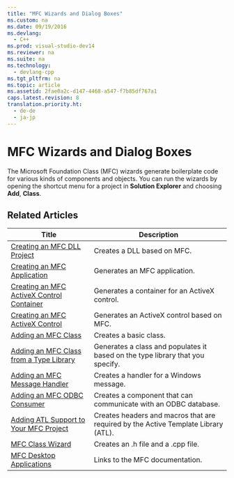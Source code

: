 ```yaml
---
title: "MFC Wizards and Dialog Boxes"
ms.custom: na
ms.date: 09/19/2016
ms.devlang: 
  - C++
ms.prod: visual-studio-dev14
ms.reviewer: na
ms.suite: na
ms.technology: 
  - devlang-cpp
ms.tgt_pltfrm: na
ms.topic: article
ms.assetid: 2fae0a2c-d147-4468-a547-f7b85df767a1
caps.latest.revision: 8
translation.priority.ht: 
  - de-de
  - ja-jp
---
```

# MFC Wizards and Dialog Boxes
The Microsoft Foundation Class (MFC) wizards generate boilerplate code for various kinds of components and objects. You can run the wizards by opening the shortcut menu for a project in **Solution Explorer** and choosing **Add**, **Class**.  
  
## Related Articles  
  
|Title|Description|  
|-----------|-----------------|  
|[Creating an MFC DLL Project](../vs140/Creating-an-MFC-DLL-Project.md)|Creates a DLL based on MFC.|  
|[Creating an MFC Application](../vs140/Creating-an-MFC-Application.md)|Generates an MFC application.|  
|[Creating an MFC ActiveX Control Container](../vs140/Creating-an-MFC-ActiveX-Control-Container.md)|Generates a container for an ActiveX control.|  
|[Creating an MFC ActiveX Control](../vs140/Creating-an-MFC-ActiveX-Control.md)|Generates an ActiveX control based on MFC.|  
|[Adding an MFC Class](../vs140/Adding-an-MFC-Class.md)|Creates a basic class.|  
|[Adding an MFC Class from a Type Library](../vs140/Adding-an-MFC-Class-from-a-Type-Library.md)|Generates a class and populates it based on the type library that you specify.|  
|[Adding an MFC Message Handler](../vs140/Adding-an-MFC-Message-Handler.md)|Creates a handler for a Windows message.|  
|[Adding an MFC ODBC Consumer](../vs140/Adding-an-MFC-ODBC-Consumer.md)|Creates a component that can communicate with an ODBC database.|  
|[Adding ATL Support to Your MFC Project](../vs140/Adding-ATL-Support-to-Your-MFC-Project.md)|Creates headers and macros that are required by the Active Template Library (ATL).|  
|[MFC Class Wizard](../vs140/MFC-Class-Wizard.md)|Creates an .h file and a .cpp file.|  
|[MFC Desktop Applications](../vs140/MFC-Desktop-Applications.md)|Links to the MFC documentation.|